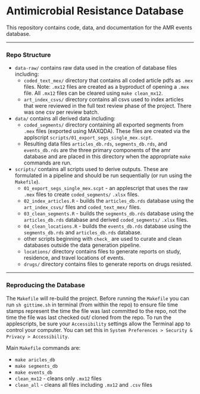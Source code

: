 # Antimicrobial Resistance Database

This repository contains code, data, and documentation for the AMR events database. 

---

### Repo Structure


-  `data-raw/` contains raw data used in the creation of database files including:
	-	`coded_text_mex/` directory that contains all coded article pdfs as `.mex` files. Note: `.mx12` files are created as a byproduct of opening a `.mex` file. All `.mx12` files can be cleared using `make clean_mx12`. 
	-	`art_index_csvs/` directory contains all csvs used to index articles that were reviewed in the full text review phase of the project. There was one csv per review batch.
- `data/` contains all derived data including:
	-	`coded_segments/` directory containing all exported segments from `.mex` files (exported using MAXQDA). These files are created via the applscript `scripts/01_export_segs_single_mex.scpt`.
	-	Resulting data files `articles_db.rds`, `segments_db.rds`, and `events_db.rds` are the three primary components of the amr database and are placed in this directory when the appropriate `make` commands are run.
- `scripts/` contains all scripts used to derive outputs. These are formulated in a pipeline and should be run sequentially (or run using the `Makefile`).
	-	`01_export_segs_single_mex.scpt` - an applescript that uses the raw `.mex` files to create `coded_segments/` `.xlsx` files.
	-	`02_index_articles.R` - builds the `articles_db.rds` database using the `art_index_csvs/` files and `coded_text_mex/` files.
	-	`03_clean_segments.R` - builds the `segments_db.rds` database using the `articles_db.rds` database and derived `coded_segments/` `.xlsx` files.
	-	`04_clean_locations.R` -  builds the `events_db.rds` database using the `segments_db.rds` and `articles_db.rds` database. 
	-	other scripts beginning with `check_` are used to curate and clean databases outside the data generation pipeline. 
	-	`locations/` directory contains files to generate reports on study, residence, and travel locations of events.
	-	`drugs/` directory contains files to generate reports on drugs resisted.

---

### Reproducing the Database

The `Makefile` will re-build the project. Before running the `Makefile` you can run `sh gittime.sh` in terminal (from within the repo) to ensure file time stamps represent the time the file was last committed to the repo, not the time the file was last checked out/ cloned from the repo. To run the applescripts, be sure your `Accessibility` settings allow the Terminal app to control your computer. You can set this in `System Preferences > Security & Privacy > Accessibility`.

Main `Makefile` commands are:

- `make aricles_db` 
- `make segments_db`
- `make events_db`
- `clean_mx12` - cleans only `.mx12` files
- `clean_all` - cleans all files including `.mx12` and `.csv` files 